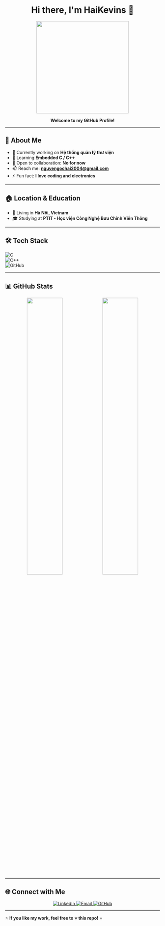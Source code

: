<h1 align="center">Hi there, I'm HaiKevins 👋</h1>

<div align="center">
  <img src="https://media.giphy.com/media/qgQUggAC3Pfv687qPC/giphy.gif" width="300" />
</div>

<p align="center">
  <strong>Welcome to my GitHub Profile!</strong>
</p>

---

## 🚀 About Me  
- 🔭 Currently working on **Hệ thống quản lý thư viện**  
- 🌱 Learning **Embedded C / C++**  
- 👯 Open to collaboration: **No for now**  
- 📫 Reach me: **[nguyengochai2004@gmail.com](mailto:nguyengochai2004@gmail.com)**  
- ⚡ Fun fact: **I love coding and electronics**  

---

## 🏠 Location & Education  
- 🏡 Living in **Hà Nội, Vietnam**  
- 🎓 Studying at **PTIT - Học viện Công Nghệ Bưu Chính Viễn Thông**  

---

## 🛠 Tech Stack  
![C](https://img.shields.io/badge/C-00599C?style=for-the-badge&logo=c&logoColor=white)  
![C++](https://img.shields.io/badge/C++-00599C?style=for-the-badge&logo=c%2B%2B&logoColor=white)    
![GitHub](https://img.shields.io/badge/GitHub-181717?style=for-the-badge&logo=github&logoColor=white)  

---

## 📊 GitHub Stats
<p align="center">
  <img src="https://github-readme-stats.vercel.app/api?username=haikevins&show_icons=true&theme=radical" width="48%">
  <img src="https://github-readme-streak-stats.herokuapp.com/?user=haikevins&theme=radical" width="48%">
</p>

---

## 🌐 Connect with Me
<p align="center">
  <a href="https://www.linkedin.com/in/your-profile" target="_blank">
    <img alt="LinkedIn" src="https://img.shields.io/badge/LinkedIn-0A66C2?style=for-the-badge&logo=linkedin&logoColor=white">
  </a>
  <a href="mailto:nguyengochai2004@gmail.com" target="_blank">
    <img alt="Email" src="https://img.shields.io/badge/Gmail-D14836?style=for-the-badge&logo=gmail&logoColor=white">
  </a>
  <a href="https://www.github.com/haikevins" target="_blank">
    <img alt="GitHub" src="https://img.shields.io/badge/GitHub-181717?style=for-the-badge&logo=github&logoColor=white">
  </a>
</p>

---

⭐ **If you like my work, feel free to ⭐ this repo!** ⭐
